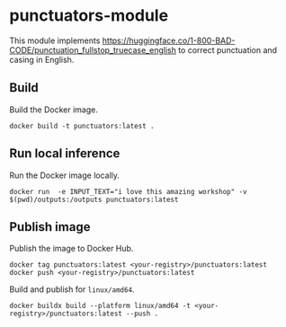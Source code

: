 # punctuators-module

This module implements https://huggingface.co/1-800-BAD-CODE/punctuation_fullstop_truecase_english to correct punctuation and casing in English.

## Build

Build the Docker image.

```
docker build -t punctuators:latest .
```

## Run local inference

Run the Docker image locally.

```
docker run  -e INPUT_TEXT="i love this amazing workshop" -v $(pwd)/outputs:/outputs punctuators:latest
```

## Publish image

Publish the image to Docker Hub.

```
docker tag punctuators:latest <your-registry>/punctuators:latest
docker push <your-registry>/punctuators:latest
```

Build and publish for `linux/amd64`.

```
docker buildx build --platform linux/amd64 -t <your-registry>/punctuators:latest --push .
```
